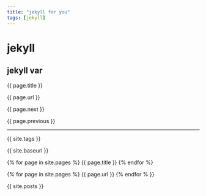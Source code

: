 ```yaml
---
title: "jekyll for you"
tags: [jekyll]
---
```



# jekyll

## jekyll var

{{ page.title }}

{{ page.url }}

{{ page.next }}

{{ page.previous }}


<hr>

{{ site.tags }}

{{ site.baseurl }}


{% for page in  site.pages %}
{{ page.title }}
{% endfor %}

{% for page in site.pages %}
{{ page.url }}
{% endfor % }}

{{ site.posts }}

